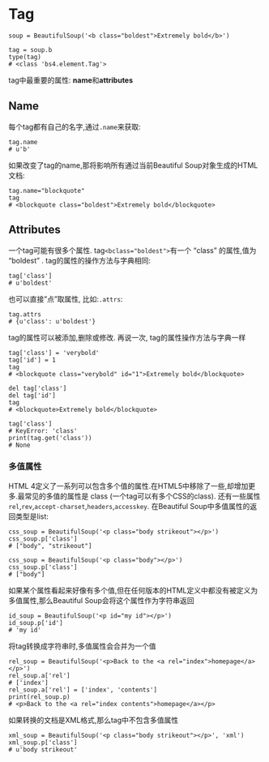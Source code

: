 # Tag

```text
soup = BeautifulSoup('<b class="boldest">Extremely bold</b>')
```

```text
tag = soup.b
type(tag)
# <class 'bs4.element.Tag'>
```

tag中最重要的属性: **name**和**attributes**

## Name

每个tag都有自己的名字,通过`.name`来获取:

```text
tag.name
# u'b'
```

如果改变了tag的name,那将影响所有通过当前Beautiful Soup对象生成的HTML文档:

```text
tag.name="blockquote"
tag
# <blockquote class="boldest">Extremely bold</blockquote>
```

## Attributes

一个tag可能有很多个属性. tag`<bclass="boldest">`有一个 “class” 的属性,值为 “boldest” . tag的属性的操作方法与字典相同:

```text
tag['class']
# u'boldest'
```

也可以直接”点”取属性, 比如:`.attrs`:

```text
tag.attrs
# {u'class': u'boldest'}
```

tag的属性可以被添加,删除或修改. 再说一次, tag的属性操作方法与字典一样

```text
tag['class'] = 'verybold'
tag['id'] = 1
tag
# <blockquote class="verybold" id="1">Extremely bold</blockquote>

del tag['class']
del tag['id']
tag
# <blockquote>Extremely bold</blockquote>

tag['class']
# KeyError: 'class'
print(tag.get('class'))
# None
```

### 多值属性

HTML 4定义了一系列可以包含多个值的属性.在HTML5中移除了一些,却增加更多.最常见的多值的属性是 class \(一个tag可以有多个CSS的class\). 还有一些属性`rel`,`rev`,`accept-charset`,`headers`,`accesskey`. 在Beautiful Soup中多值属性的返回类型是list:

```text
css_soup = BeautifulSoup('<p class="body strikeout"></p>')
css_soup.p['class']
# ["body", "strikeout"]

css_soup = BeautifulSoup('<p class="body"></p>')
css_soup.p['class']
# ["body"]
```

如果某个属性看起来好像有多个值,但在任何版本的HTML定义中都没有被定义为多值属性,那么Beautiful Soup会将这个属性作为字符串返回

```text
id_soup = BeautifulSoup('<p id="my id"></p>')
id_soup.p['id']
# 'my id'
```

将tag转换成字符串时,多值属性会合并为一个值

```text
rel_soup = BeautifulSoup('<p>Back to the <a rel="index">homepage</a></p>')
rel_soup.a['rel']
# ['index']
rel_soup.a['rel'] = ['index', 'contents']
print(rel_soup.p)
# <p>Back to the <a rel="index contents">homepage</a></p>
```

如果转换的文档是XML格式,那么tag中不包含多值属性

```text
xml_soup = BeautifulSoup('<p class="body strikeout"></p>', 'xml')
xml_soup.p['class']
# u'body strikeout'
```

